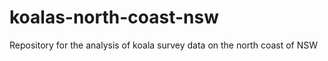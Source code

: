 # koalas-north-coast-nsw
Repository for the analysis of koala survey data on the north coast of NSW
